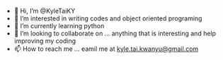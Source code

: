 - 👋 Hi, I’m @KyleTaiKY
- 👀 I’m interested in writing codes and object oriented programing
- 🌱 I’m currently learning python
- 💞️ I’m looking to collaborate on ... anything that is interesting and help improving my coding 
- 📫 How to reach me ... eamil me at kyle.tai.kwanyu@gmail.com

<!---
KyleTaiKY/KyleTaiKY is a ✨ special ✨ repository because its `README.md` (this file) appears on your GitHub profile.
You can click the Preview link to take a look at your changes.
--->
